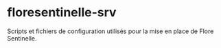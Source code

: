 # floresentinelle-srv
Scripts et fichiers de configuration utilisés pour la mise en place de Flore Sentinelle.
